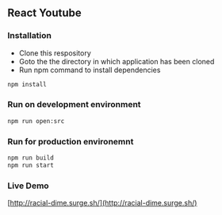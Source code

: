 ## React Youtube

### Installation

- Clone this respository
- Goto the the directory in which application has been cloned
- Run npm command to install dependencies

```sh
npm install
```

### Run on development environment
```sh
npm run open:src
```

### Run for production environemnt
```sh
npm run build
npm run start
```

### Live Demo
[http://racial-dime.surge.sh/](http://racial-dime.surge.sh/)
